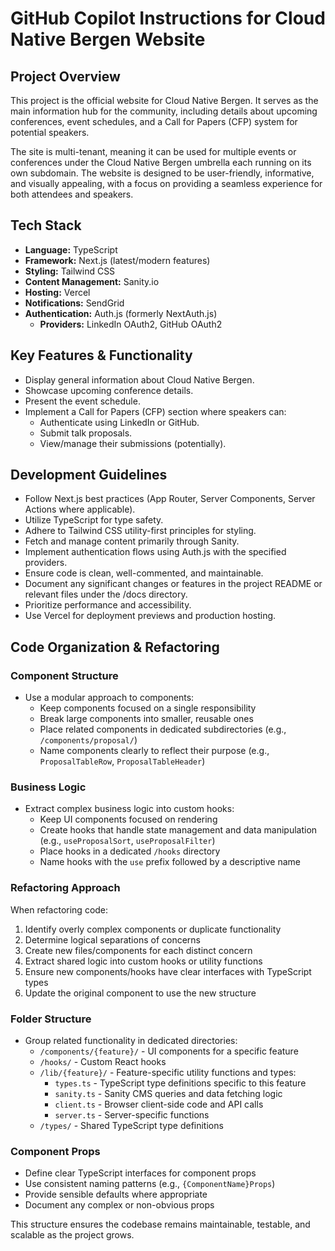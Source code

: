 # GitHub Copilot Instructions for Cloud Native Bergen Website

## Project Overview

This project is the official website for Cloud Native Bergen. It serves as the main information hub for the community, including details about upcoming conferences, event schedules, and a Call for Papers (CFP) system for potential speakers.

The site is multi-tenant, meaning it can be used for multiple events or conferences under the Cloud Native Bergen umbrella each running on its own subdomain. The website is designed to be user-friendly, informative, and visually appealing, with a focus on providing a seamless experience for both attendees and speakers.

## Tech Stack

- **Language:** TypeScript
- **Framework:** Next.js (latest/modern features)
- **Styling:** Tailwind CSS
- **Content Management:** Sanity.io
- **Hosting:** Vercel
- **Notifications:** SendGrid
- **Authentication:** Auth.js (formerly NextAuth.js)
  - **Providers:** LinkedIn OAuth2, GitHub OAuth2

## Key Features & Functionality

- Display general information about Cloud Native Bergen.
- Showcase upcoming conference details.
- Present the event schedule.
- Implement a Call for Papers (CFP) section where speakers can:
  - Authenticate using LinkedIn or GitHub.
  - Submit talk proposals.
  - View/manage their submissions (potentially).

## Development Guidelines

- Follow Next.js best practices (App Router, Server Components, Server Actions where applicable).
- Utilize TypeScript for type safety.
- Adhere to Tailwind CSS utility-first principles for styling.
- Fetch and manage content primarily through Sanity.
- Implement authentication flows using Auth.js with the specified providers.
- Ensure code is clean, well-commented, and maintainable.
- Document any significant changes or features in the project README or relevant files under the /docs directory.
- Prioritize performance and accessibility.
- Use Vercel for deployment previews and production hosting.

## Code Organization & Refactoring

### Component Structure
- Use a modular approach to components:
  - Keep components focused on a single responsibility
  - Break large components into smaller, reusable ones
  - Place related components in dedicated subdirectories (e.g., `/components/proposal/`)
  - Name components clearly to reflect their purpose (e.g., `ProposalTableRow`, `ProposalTableHeader`)

### Business Logic
- Extract complex business logic into custom hooks:
  - Keep UI components focused on rendering
  - Create hooks that handle state management and data manipulation (e.g., `useProposalSort`, `useProposalFilter`)
  - Place hooks in a dedicated `/hooks` directory
  - Name hooks with the `use` prefix followed by a descriptive name

### Refactoring Approach
When refactoring code:
1. Identify overly complex components or duplicate functionality
2. Determine logical separations of concerns
3. Create new files/components for each distinct concern
4. Extract shared logic into custom hooks or utility functions
5. Ensure new components/hooks have clear interfaces with TypeScript types
6. Update the original component to use the new structure

### Folder Structure
- Group related functionality in dedicated directories:
  - `/components/{feature}/` - UI components for a specific feature
  - `/hooks/` - Custom React hooks
  - `/lib/{feature}/` - Feature-specific utility functions and types:
    - `types.ts` - TypeScript type definitions specific to this feature
    - `sanity.ts` - Sanity CMS queries and data fetching logic
    - `client.ts` - Browser client-side code and API calls
    - `server.ts` - Server-specific functions
  - `/types/` - Shared TypeScript type definitions

### Component Props
- Define clear TypeScript interfaces for component props
- Use consistent naming patterns (e.g., `{ComponentName}Props`)
- Provide sensible defaults where appropriate
- Document any complex or non-obvious props

This structure ensures the codebase remains maintainable, testable, and scalable as the project grows.
